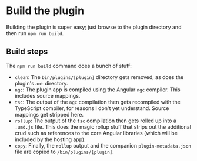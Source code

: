 # Build the plugin

Building the plugin is super easy; just browse to the plugin directory and then run `npm run build`.

## Build steps

The `npm run build` command does a bunch of stuff:

*   `clean`: The `bin/plugins/[plugin]` directory gets removed, as does the plugin's `aot` directory.
*   `ngc`: The plugin app is compiled using the Angular `ngc` compiler. This includes source mappings.
*   `tsc`: The output of the `ngc` compilation then gets recompiled with the TypeScript compiler, for
    reasons I don't yet understand. Source mappings get stripped here.
*   `rollup`: The output of the `tsc` compilation then gets rolled up into a `.umd.js` file. This 
    does the magic rollup stuff that strips out the additional crud such as references to the core 
    Angular libraries (which will be included by the hosting app).
*   `copy`: Finally, the `rollup` output and the companion `plugin-metadata.json` file are copied to 
    `/bin/plugins/[plugin]`.

